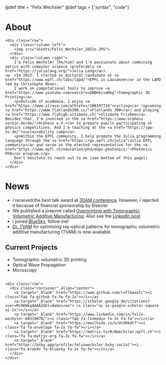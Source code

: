 @def title = "Felix Wechsler"
@def tags = ["syntax", "code"]

# About 


<!-- raw html to allow a responsive row  -->
~~~
<div class="row">
  <div class="column left">
    <img src="assets/Felix_Wechsler_2022s.JPG">
  </div>
  <div class="column right">
    I'm Felix Wechsler (he/him) and I'm passionate about combining optics with computer science (preferably <a href="https://julialang.org/">Julia Lang</a>).
<p  >In 2023, I started as doctoral candidate at <a href="https://www.epfl.ch/labs/lapd/">EPFL in Lausanne</a> in the LAPD led by Christophe Moser.
    I work on computational tools to improve <a href="https://www.youtube.com/watch?v=ONBHkzimRbg">Tomographic 3D Printing</a>.
    <p>Outside of academia, I enjoy <a href="https://www.strava.com/athletes/100197734">cycling</a> (upcoming <a href="https://www.flatlands300.cc/">Flatlands 300</a>) and playing <a href="https://www.flyhigh.ultimate.ch/">Ultimate Frisbee</a>. Besides that, I'm involved in the <a href="https://www.orpheus-verein.de/de/">Orpheus e.V.</a> to prepare pupils participating at physics competitions. And I'm teaching at the <a href="https://jgw-ev.de/">sustainability camp</a>.
    <p>Within the EPFL community, I help promote the Julia programming language through the <a href="https://go.epfl.ch/julia">Julia EPFL community</a> and serve as the elected representative for the <a href="https://www.epfl.ch/education/phd/edpo-photonics/">Photonics PhD</a> program.</p>
    Don't hesitate to reach out to me (see bottom of this page)! 
  </div>
</div>
~~~



# News
* I received the best talk award at [3DAM conference](https://3dam-conference.com/). However, I rejected it because of financial sponsorship by Elsevier
* We published a preprint called [Overprinting with Tomographic Volumetric Additive Manufacturing](https://arxiv.org/abs/2507.13842). Also see the [LinkedIn post](https://www.linkedin.com/posts/felix-wechsler_3dprinting-optics-mitsuba-activity-7352971453316665345-24-8?utm_source=share&utm_medium=member_desktop&rcm=ACoAAA756JMBrITExbZ2L3rXb4EeHtFzhscC78c)
* I joined [BlueSky](https://bsky.app/profile/felixwechsler.bsky.social), follow me!
* [Dr. TVAM](https://github.com/rgl-epfl/drtvam) for optimizing ray-optical patterns for tomographic volumetric additive manufacturing (TVAM) is now available. 

## Current Projects 
* Tomographic volumetric 3D printing
* Optical Wave Propagation
* Microscopy 

##
~~~
<div class="row">
  <div class="container" align="center">
    <a target="_blank" href="https://www.github.com/roflmaostc"><i class="fab fa-github fa-fw fa-2x"></i></a>
    <a target="_blank" href="https://scholar.google.de/citations?user=Mc9KWkgAAAAJ&hl=de&oi=ao"> <i class="ai ai-google-scholar-square ai-2x"></i></a>
    <a target="_blank" href="https://www.linkedin.com/in/felix-wechsler-64319070/"><i class="fab fa-linkedin fa-2x fa-fw"></i></a>
    <a target="_blank" href="https://mailhide.io/e/Un5Rkdt7"><i class="fa fa-envelope fa-2x fa-fw"></i></a>
    <a target="_blank" href="https://matrix.to/#/@wechsler:epfl.ch"><i class="fa fa-matrix-org fa-2x fa-fw"></i></a>
    <a target="_blank" href="https://bsky.app/profile/felixwechsler.bsky.social"><i class="fa-brands fa-bluesky fa-2x fa-fw"></i></a>
  </div> 
</div>
~~~
